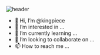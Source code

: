 ![header](https://capsule-render.vercel.app/api?type=rect&coloer=timeGradient&height=200&section=header&text=JunHyuk%20&animation=twinkling&fontSize=60)



- 👋 Hi, I’m @kingpiece
- 👀 I’m interested in ...
- 🌱 I’m currently learning ...
- 💞️ I’m looking to collaborate on ...
- 📫 How to reach me ...

<!---
kingpiece/kingpiece is a ✨ special ✨ repository because its `README.md` (this file) appears on your GitHub profile.
You can click the Preview link to take a look at your changes.
--->
